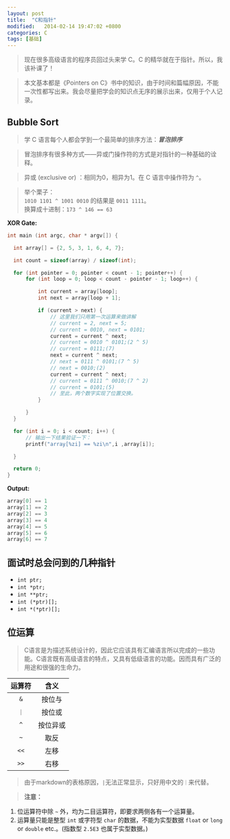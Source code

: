 ```yaml
---
layout: post
title:  "C和指针"
modified:   2014-02-14 19:47:02 +0800
categories: C
tags: [基础]
---
```


> 现在很多高级语言的程序员回过头来学 C。C 的精华就在于指针。所以，我该补课了！

> 本文基本都是《Pointers on C》书中的知识，由于时间和篇幅原因，不能一次性都写出来。我会尽量把学会的知识点无序的展示出来，仅用于个人记录。

## Bubble Sort

> 学 C 语言每个人都会学到一个最简单的排序方法：***冒泡排序***

> 冒泡排序有很多种方式——异或门操作符的方式是对指针的一种基础的诠释。

> 异或 (exclusive or) ：相同为0，相异为1。在 C 语言中操作符为 `^`。

> 举个栗子：    
`1010 1101 ^ 1001 0010` 的结果是 `0011 1111`。    
换算成十进制：`173 ^ 146 == 63`

**XOR Gate:**

```c
int main (int argc, char * argv[]) {

  int array[] = {2, 5, 3, 1, 6, 4, 7};

  int count = sizeof(array) / sizeof(int);

  for (int pointer = 0; pointer < count - 1; pointer++) {
      for (int loop = 0; loop < count - pointer - 1; loop++) {

          int current = array[loop];
          int next = array[loop + 1];

          if (current > next) {
              // 这里我们只用第一次运算来做讲解
              // current = 2, next = 5;
              // current = 0010, next = 0101;
              current = current ^ next;
              // current = 0010 ^ 0101;(2 ^ 5)
              // current = 0111;(7)
              next = current ^ next;
              // next = 0111 ^ 0101;(7 ^ 5)
              // next = 0010;(2)
              current = current ^ next;
              // current = 0111 ^ 0010;(7 ^ 2)
              // current = 0101;(5)
              // 至此，两个数字实现了位置交换。
          }

      }
  }

  for (int i = 0; i < count; i++) {
      // 输出一下结果验证一下：
      printf("array[%zi] == %zi\n",i ,array[i]);

  }

  return 0;
}
```

**Output:**

```c
array[0] == 1
array[1] == 2
array[2] == 3
array[3] == 4
array[4] == 5
array[5] == 6
array[6] == 7
```

## 面试时总会问到的几种指针

* `int ptr;`
* `int *ptr;`
* `int **ptr;`
* `int (*ptr)[];`
* `int *(*ptr)[];`

## 位运算

> C语言是为描述系统设计的，因此它应该具有汇编语言所以完成的一些功能。C语言既有高级语言的特点，又具有低级语言的功能。因而具有广泛的用途和很强的生命力。

|运算符|含义|
|:--:|:--:|
|`&`|按位与|
|`｜`|按位或|
|`^`|按位异或|
|`~`|取反|
|`<<`|左移|
|`>>`|右移|

> 由于markdown的表格原因，`|`无法正常显示，只好用中文的`｜`来代替。    

> **注意：**    
1. 位运算符中除 `~` 外，均为二目运算符，即要求两侧各有一个运算量。
2. 运算量只能是整型 `int` 或字符型 `char` 的数据，不能为实型数据 `float` or `long` or `double` etc.。(指数型 `2.5E3` 也属于实型数据。)


